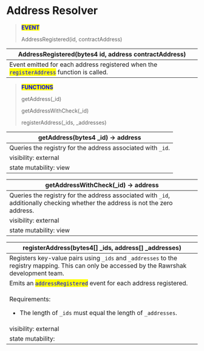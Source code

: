 # Address Resolver

> <mark style="color:blue;">**EVENT**</mark>
>
> AddressRegistered(id, contractAddress)

| AddressRegistered(bytes4 id, address contractAddress)                                                                     |
| ------------------------------------------------------------------------------------------------------------------------- |
| Event emitted for each address registered when the <mark style="color:blue;">`registerAddress`</mark> function is called. |

> <mark style="color:blue;">**FUNCTIONS**</mark>
>
> getAddress(\_id)
>
> getAddressWithCheck(\_id)
>
> registerAddress(\_ids, \_addresses)

| getAddress(bytes4 \_id) -> address                          |
| ----------------------------------------------------------- |
| Queries the registry for the address associated with `_id`. |
| visibility: external                                        |
| state mutability: view                                      |

| getAddressWithCheck(\_id) -> address                                                                                           |
| ------------------------------------------------------------------------------------------------------------------------------ |
| Queries the registry for the address associated with `_id`, additionally checking whether the address is not the zero address. |
| visibility: external                                                                                                           |
| state mutability: view                                                                                                         |

| registerAddress(bytes4\[] \_ids, address\[] \_addresses)                                                                                     |
| -------------------------------------------------------------------------------------------------------------------------------------------- |
| Registers key-value pairs using `_ids` and `_addresses` to the registry mapping. This can only be accessed by the Rawrshak development team. |
| Emits an <mark style="color:blue;">`addressRegistered`</mark> event for each address registered.                                             |
| <p>Requirements:</p><ul><li>The length of <code>_ids</code> must equal the length of <code>_addresses</code>.</li></ul>                      |
| visibility: external                                                                                                                         |
| state mutability:                                                                                                                            |
